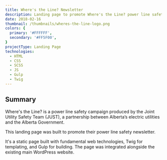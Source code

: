 ```yaml
---
title: Where's the Line? Newsletter
description: Landing page to promote Where's the Line? power line safety newsletter.
date: 2018-02-16
thumbnail: /thumbnails/wheres-the-line-logo.png
colors: {
  primary: '#FFFFFF',
  secondary: '#FF5F00',
}
projectType: Landing Page
technologies:
  - HTML
  - CSS
  - SCSS
  - JS
  - Gulp
  - Twig
---
```


## Summary
Where's the Line? is a power line safety campaign produced by the Joint Utility Safety Team (JUST), a partnership between Alberta’s electric utilities and the Alberta Government.

This landing page was built to promote their power line safety newsletter.

It's a static page built with fundamental web technologies, Twig for templating, and Gulp for building. The page was integrated alongside the existing main WordPress website.
